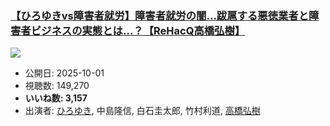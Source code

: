 ### [【ひろゆきvs障害者就労】障害者就労の闇…跋扈する悪徳業者と障害者ビジネスの実態とは…？【ReHacQ高橋弘樹】](https://www.youtube.com/watch?v=7X8OsEvmsk8)
[![](https://img.youtube.com/vi/7X8OsEvmsk8/sddefault.jpg)](https://www.youtube.com/watch?v=7X8OsEvmsk8)
-   公開日: 2025-10-01
-   視聴数: 149,270
-   **いいね数: 3,157**
-   出演者: [ひろゆき](/rehacq_fan/people/ひろゆき "wikilink"), 中島隆信, 白石圭太郎, 竹村利道, [高橋弘樹](/rehacq_fan/people/高橋弘樹 "wikilink")
